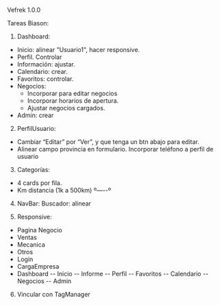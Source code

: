 Vefrek 1.0.0

Tareas Biason:

1. Dashboard:

- Inicio: alinear "Usuario1", hacer responsive.
- Perfil. Controlar
- Información: ajustar.
- Calendario: crear.
- Favoritos: controlar.
- Negocios:
  - Incorporar para editar negocios
  - Incorporar horarios de apertura.
  - Ajustar negocios cargados.
- Admin: crear

2. PerfilUsuario:

- Cambiar “Editar” por “Ver”, y que tenga un btn abajo para editar.
- Alinear campo provincia en formulario. Incorporar teléfono a perfil de usuario

3. Categorías:

- 4 cards por fila.
- Km distancia (1k a 500km) º—--º

4. NavBar: Buscador: alinear

5. Responsive:

- Pagina Negocio
- Ventas
- Mecanica
- Otros
- Login
- CargaEmpresa
- Dashboard
  -- Inicio
  -- Informe
  -- Perfil
  -- Favoritos
  -- Calendario
  -- Negocios
  -- Admin

6. Vincular con TagManager
